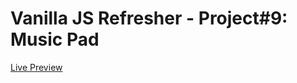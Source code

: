 # Vanilla JS Refresher - Project#9: Music Pad
[Live Preview](https://valyndsilva.github.io/vanillajs-music-pad/)
